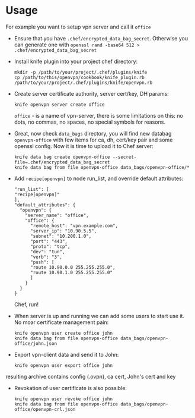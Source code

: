 # Usage

For example you want to setup vpn server and call it ```office```

* Ensure that you have ```.chef/encrypted_data_bag_secret```.
Otherwise you can generate one with ```openssl rand -base64 512 > .chef/encrypted_data_bag_secret```

* Install knife plugin into your project chef directory:

  ```
  mkdir -p /path/to/your/project/.chef/plugins/knife
  cp /path/to/this/openvpn/cookbook/knife_plugin.rb /path/to/your/project/.chef/plugins/knife/openvpn.rb
  ```

* Create server certificate authority, server cert/key, DH params:

  ```
  knife openvpn server create office
  ```

  ```office``` - is a name of vpn-server, there is some limitations on this: no dots, no commas, no spaces, no special symbols for reasons.

* Great, now check ```data_bags``` directory, you will find new databag ```openvpn-office``` with few items for ca, dh, cert/key pair and some openssl config. Now it is time to upload it to Chef server:

  ```
  knife data bag create openvpn-office --secret-file=.chef/encrypted_data_bag_secret
  knife data bag from file openvpn-office data_bags/openvpn-office/*
  ```

* Add ```recipe[openvpn]``` to node run_list, and override default attributes:

  ```
  "run_list": [
  "recipe[openvpn]"
  ],
  "default_attributes": {
    "openvpn": {
      "server_name": "office",
      "office": {
        "remote_host": "vpn.example.com",
        "server_ip": "10.90.5.5",
        "subnet": "10.200.1.0",
        "port": "443",
        "proto": "tcp",
        "dev": "tun",
        "verb": "3",
        "push": [
        "route 10.90.0.0 255.255.255.0",
        "route 10.90.1.0 255.255.255.0"
        ]
      }
    }
  }

  ```

  Chef, run!

* When server is up and running we can add some users to start use it.
No moar certificate management pain:

  ```
  knife openvpn user create office john
  knife data bag from file openvpn-office data_bags/openvpn-office/john.json
  ```

* Export vpn-client data and send it to John:

  ```
  knife openvpn user export office john
  ```
resulting archive contains config (.ovpn), ca cert, John's cert and key

* Revokation of user certificate is also possible:
  ```
  knife openvpn user revoke office john
  knife data bag from file openvpn-office data_bags/openvpn-office/openvpn-crl.json
  ```
